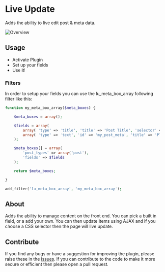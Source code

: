 Live Update
=====================

Adds the ability to live edit post & meta data.

![Overview](http://www.stomptheweb.co.uk/wp-content/uploads/2014/04/Screenshot-2014-04-22-10.46.05.png)

## Usage

* Activate Plugin
* Set up your fields
* Use it!


### Filters

In order to setup your fields you can use the lu_meta_box_array following filter like this:

```php
function my_meta_box_array($meta_boxes) {

    $meta_boxes = array();

    $fields = array(
        array( 'type' => 'title', 'title' => 'Post Title', 'selector' => 'h1.entry-title'),
        array( 'type' => 'text', 'id' => 'my_post_meta', 'title' => 'Please update me', 'selector' => '.my-post_meta')
    );

    $meta_boxes[] = array(
        'post_types' => array('post'),
        'fields' => $fields
    );

    return $meta_boxes;

}

add_filter('lu_meta_box_array', 'my_meta_box_array');
```

## About

Adds the ability to manage content on the front end. You can pick a built in field, or a add your own. You can then update items using AJAX and if you choose a CSS selector then the page will live update.

## Contribute

If you find any bugs or have a suggestion for improving the plugin, please raise these in the [issues](https://github.com/stompweb/live-update/issues). If you can contribute to the code to make it more secure or efficient then please open a pull request.

